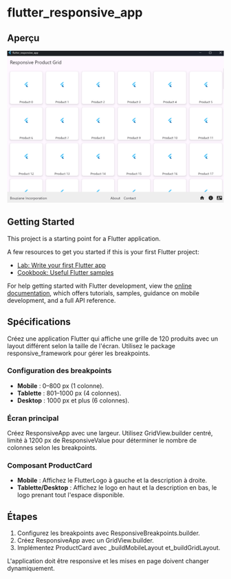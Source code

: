 # flutter_responsive_app

## Aperçu

![App Page](/apppage.png)

## Getting Started

This project is a starting point for a Flutter application.

A few resources to get you started if this is your first Flutter project:

- [Lab: Write your first Flutter app](https://docs.flutter.dev/get-started/codelab)
- [Cookbook: Useful Flutter samples](https://docs.flutter.dev/cookbook)

For help getting started with Flutter development, view the
[online documentation](https://docs.flutter.dev/), which offers tutorials,
samples, guidance on mobile development, and a full API reference.

## Spécifications

Créez une application Flutter qui affiche une grille de 120 produits avec un layout différent selon la taille de l'écran. Utilisez le package responsive_framework pour gérer les breakpoints.

### Configuration des breakpoints

- **Mobile** : 0–800 px (1 colonne).
- **Tablette** : 801–1000 px (4 colonnes).
- **Desktop** : 1000 px et plus (6 colonnes).

### Écran principal

Créez ResponsiveApp avec une largeur. Utilisez GridView.builder centré, limité à 1200 px de ResponsiveValue pour déterminer le nombre de colonnes selon les breakpoints.

### Composant ProductCard

- **Mobile** : Affichez le FlutterLogo à gauche et la description à droite.
- **Tablette/Desktop** : Affichez le logo en haut et la description en bas, le logo prenant tout l'espace disponible.

## Étapes

1. Configurez les breakpoints avec ResponsiveBreakpoints.builder.
2. Créez ResponsiveApp avec un GridView.builder.
3. Implémentez ProductCard avec _buildMobileLayout et_buildGridLayout.

L'application doit être responsive et les mises en page doivent changer dynamiquement.
